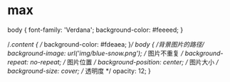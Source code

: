 # max
body {
    font-family: 'Verdana';
    background-color: #feeeed;
}

/*.content {
/*    background-color: #fdeaea;
}*/
body {
    /*背景图片的路径*/
    background-image: url('img/blue-snow.png');
    /* 图片不重复 */
    background-repeat: no-repeat;
    /* 图片位置 */
    background-position: center;
    /* 图片大小 */
    background-size: cover;
    /* 透明度 */
    opacity: 12;
}